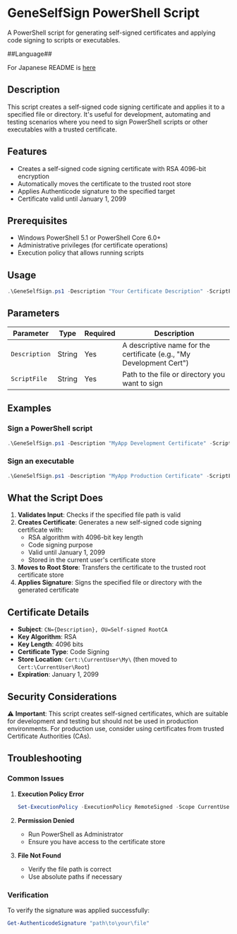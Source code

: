 # GeneSelfSign PowerShell Script

A PowerShell script for generating self-signed certificates and applying code signing to scripts or executables.

##Language##

For Japanese README is [here](https://github.com/so-stj/GenSelfSign/blob/main/README_JP.md)

## Description

This script creates a self-signed code signing certificate and applies it to a specified file or directory. It's useful for development, automating and testing scenarios where you need to sign PowerShell scripts or other executables with a trusted certificate.

## Features

- Creates a self-signed code signing certificate with RSA 4096-bit encryption
- Automatically moves the certificate to the trusted root store
- Applies Authenticode signature to the specified target
- Certificate valid until January 1, 2099

## Prerequisites

- Windows PowerShell 5.1 or PowerShell Core 6.0+
- Administrative privileges (for certificate operations)
- Execution policy that allows running scripts

## Usage

```powershell
.\GeneSelfSign.ps1 -Description "Your Certificate Description" -ScriptFile "path\to\your\script.ps1"
```

## Parameters

| Parameter | Type | Required | Description |
|-----------|------|----------|-------------|
| `Description` | String | Yes | A descriptive name for the certificate (e.g., "My Development Cert") |
| `ScriptFile` | String | Yes | Path to the file or directory you want to sign |

## Examples

### Sign a PowerShell script
```powershell
.\GeneSelfSign.ps1 -Description "MyApp Development Certificate" -ScriptFile "C:\Scripts\MyScript.ps1"
```

### Sign an executable
```powershell
.\GeneSelfSign.ps1 -Description "MyApp Production Certificate" -ScriptFile "C:\Apps\MyApp.exe"
```

## What the Script Does

1. **Validates Input**: Checks if the specified file path is valid
2. **Creates Certificate**: Generates a new self-signed code signing certificate with:
   - RSA algorithm with 4096-bit key length
   - Code signing purpose
   - Valid until January 1, 2099
   - Stored in the current user's certificate store
3. **Moves to Root Store**: Transfers the certificate to the trusted root certificate store
4. **Applies Signature**: Signs the specified file or directory with the generated certificate

## Certificate Details

- **Subject**: `CN={Description}, OU=Self-signed RootCA`
- **Key Algorithm**: RSA
- **Key Length**: 4096 bits
- **Certificate Type**: Code Signing
- **Store Location**: `Cert:\CurrentUser\My\` (then moved to `Cert:\CurrentUser\Root`)
- **Expiration**: January 1, 2099

## Security Considerations

⚠️ **Important**: This script creates self-signed certificates, which are suitable for development and testing but should not be used in production environments. For production use, consider using certificates from trusted Certificate Authorities (CAs).

## Troubleshooting

### Common Issues

1. **Execution Policy Error**
   ```powershell
   Set-ExecutionPolicy -ExecutionPolicy RemoteSigned -Scope CurrentUser
   ```

2. **Permission Denied**
   - Run PowerShell as Administrator
   - Ensure you have access to the certificate store

3. **File Not Found**
   - Verify the file path is correct
   - Use absolute paths if necessary

### Verification

To verify the signature was applied successfully:
```powershell
Get-AuthenticodeSignature "path\to\your\file"
```

